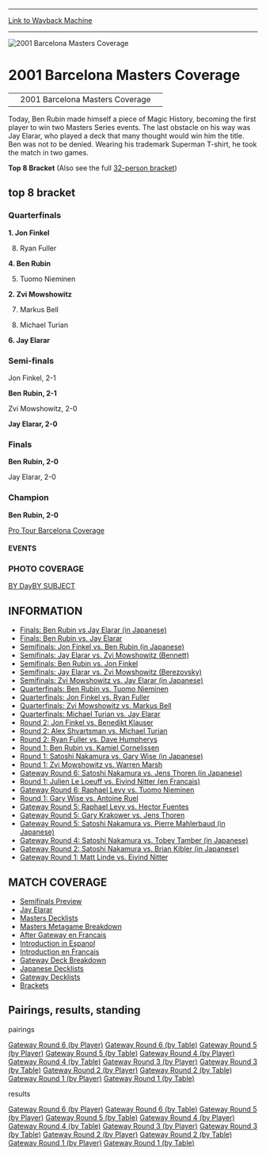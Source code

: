 
---
[Link to Wayback Machine](https://web.archive.org/web/20160303200502/http://magic.wizards.com/en/events/coverage/mastersbar01)

[_metadata_:description]:- "2001 Barcelona Masters Coverage"
[_metadata_:generator]:- "Drupal 7 (http://drupal.org)"
[_metadata_:node]:- "767166"
[_metadata_:source]:- "div-block-system-main"
[_metadata_:title]:- "2001 Barcelona Masters Coverage"
[_metadata_:wayback_capture_timestamp]:- "2016-03-03 20:05:02"
[_metadata_:wayback_raw_url]:- "https://web.archive.org/web/20160303200502id_/http://magic.wizards.com/en/events/coverage/mastersbar01"
[_metadata_:wayback_url]:- "http://magic.wizards.com/en/events/coverage/mastersbar01"
---







![2001 Barcelona Masters Coverage](https://media.magic.wizards.com/images/banner/large_1_4.jpg)





2001 Barcelona Masters Coverage
===============================














|  |  |  |
| --- | --- | --- |
|  | 2001 Barcelona Masters Coverage |  |

Today, Ben Rubin made himself a piece of Magic History, becoming the first player to win two Masters Series events. The last obstacle on his way was Jay Elarar, who played a deck that many thought would win him the title. Ben was not to be denied. Wearing his trademark Superman T-shirt, he took the match in two games.


**Top 8 Bracket** (Also see the full [32-person bracket](/en/articles/archive/event-coverage/masters-brackets-2015-10-13))


top 8 bracket
-------------





### Quarterfinals





**1. Jon Finkel**




8. Ryan Fuller






**4. Ben Rubin**




5. Tuomo Nieminen






**2. Zvi Mowshowitz**




7. Markus Bell






3. Michael Turian




**6. Jay Elarar**







### Semi-finals





Jon Finkel, 2-1




**Ben Rubin, 2-1**






Zvi Mowshowitz, 2-0




**Jay Elarar, 2-0**







### Finals





**Ben Rubin, 2-0**




Jay Elarar, 2-0







### Champion





**Ben Rubin, 2-0**








[Pro Tour Barcelona Coverage](http://magic.wizards.com/en/events/coverage/ptbar01)








#### EVENTS


### PHOTO COVERAGE


[BY Day](/en/articles/archive/event-coverage/2001-barcelona-masters-2015-10-13)[BY SUBJECT](/en/articles/archive/event-coverage/2001-barcelona-masters-2015-10-13)









INFORMATION
-----------


* [Finals: Ben Rubin vs Jay Elarar (in Japanese)](/en/node/766826)
* [Finals: Ben Rubin vs. Jay Elarar](/en/articles/archive/event-coverage/finals-feature-match-ben-rubin-vs-jay-elarar-2015-10-13)
* [Semifinals: Jon Finkel vs. Ben Rubin (in Japanese)](/en/node/766836)
* [Semifinals: Jay Elarar vs. Zvi Mowshowitz (Bennett)](/en/articles/archive/event-coverage/semifinal-feature-match-jay-elarar-vs-zvi-mowshowitz-2015-10-13)
* [Semifinals: Ben Rubin vs. Jon Finkel](/en/articles/archive/event-coverage/semifinal-feature-match-ben-rubin-vs-jon-finkel-2015-10-13)
* [Semifinals: Jay Elarar vs. Zvi Mowshowitz (Berezovsky)](/en/articles/archive/event-coverage/semifinal-feature-match-jay-elarar-vs-zvi-mowshowitz-2015-10-13-0)
* [Semifinals: Zvi Mowshowitz vs. Jay Elarar (in Japanese)](/en/node/766861)
* [Quarterfinals: Ben Rubin vs. Tuomo Nieminen](/en/articles/archive/event-coverage/quarterfinal-feature-match-ben-rubin-vs-tuomo-nieminen-2015-10-13)
* [Quarterfinals: Jon Finkel vs. Ryan Fuller](/en/articles/archive/event-coverage/quarterfinal-feature-match-jon-finkel-vs-ryan-fuller-2015-10-13)
* [Quarterfinals: Zvi Mowshowitz vs. Markus Bell](/en/articles/archive/event-coverage/quarterfinal-feature-match-zvi-mowshowitz-vs-markus-bell-2015-10-13)
* [Quarterfinals: Michael Turian vs. Jay Elarar](/en/articles/archive/event-coverage/quarterfinal-feature-match-michael-turian-vs-jay-elarar-2015-10-13)
* [Round 2: Jon Finkel vs. Benedikt Klauser](/en/articles/archive/event-coverage/round-2-feature-match-jon-finkel-vs-benedikt-klauser-2015-10-13)
* [Round 2: Alex Shvartsman vs. Michael Turian](/en/articles/archive/event-coverage/round-2-feature-match-alex-shvartsman-vs-michael-turian-2015-10-13)
* [Round 2: Ryan Fuller vs. Dave Humpherys](/en/articles/archive/event-coverage/round-2-feature-match-ryan-fuller-vs-dave-humpherys-2015-10-13)
* [Round 1: Ben Rubin vs. Kamiel Cornelissen](/en/articles/archive/event-coverage/round-1-feature-match-ben-rubin-vs-kamiel-cornelissen-2015-10-13)
* [Round 1: Satoshi Nakamura vs. Gary Wise (in Japanese)](/en/node/766916)
* [Round 1: Zvi Mowshowitz vs. Warren Marsh](/en/articles/archive/event-coverage/round-1-feature-match-zvi-mowshowitz-vs-warren-marsh-2015-10-13)
* [Gateway Round 6: Satoshi Nakamura vs. Jens Thoren (in Japanese)](/en/node/766941)
* [Round 1: Julien Le Loeuff vs. Eivind Nitter (en Francais)](/en/articles/archive/event-coverage/round-1-feature-match-julien-le-loeuff-vs-eivind-nitter-2015-10-13)
* [Gateway Round 6: Raphael Levy vs. Tuomo Nieminen](/en/articles/archive/event-coverage/gateway-round-6-feature-match-raphael-levy-vs-tuomo-nieminen-2015-10)
* [Round 1: Gary Wise vs. Antoine Ruel](/en/articles/archive/event-coverage/round-1-feature-match-gary-wise-vs-antoine-ruel-2015-10-13-0)
* [Gateway Round 5: Raphael Levy vs. Hector Fuentes](/en/articles/archive/event-coverage/gateway-round-5-feature-match-raphael-levy-vs-hector-fuentes-2015-10)
* [Gateway Round 5: Gary Krakower vs. Jens Thoren](/en/articles/archive/event-coverage/gateway-round-5-feature-match-gary-krakower-vs-jens-thoren-2015-10)
* [Gateway Round 5: Satoshi Nakamura vs. Pierre Mahlerbaud (in Japanese)](/en/node/766986)
* [Gateway Round 4: Satoshi Nakamura vs. Tobey Tamber (in Japanese)](/en/node/767006)
* [Gateway Round 2: Satoshi Nakamura vs. Brian Kibler (in Japanese)](/en/node/767011)
* [Gateway Round 1: Matt Linde vs. Eivind Nitter](/en/articles/archive/event-coverage/gateway-round-1-feature-match-matt-linde-vs-eivind-nitter-2015-10-13)


MATCH COVERAGE
--------------


* [Semifinals Preview](/en/articles/archive/event-coverage/semifinals-preview-2015-10-13)
* [Jay Elarar](/en/articles/archive/event-coverage/metagame-nostradamus-jay-elarar-2015-10-13)
* [Masters Decklists](/en/articles/archive/event-coverage/masters-decklists-2001-03-05)
* [Masters Metagame Breakdown](/en/articles/archive/event-coverage/masters-metagame-breakdown-2015-10-13)
* [After Gateway en Francais](/en/articles/archive/event-coverage/introduction-masters-2015-10-13)
* [Introduction in Espanol](/en/articles/archive/event-coverage/%C2%BFqu%C3%A9-no-sab%C3%ADais-que-el-pro-tour-barcelona-ten%C3%ADa-un-d%C3%ADa-cero-2015-10)
* [Introduction en Francais](/en/articles/archive/event-coverage/introduction-en-francais-2015-10-13)
* [Gateway Deck Breakdown](/en/articles/archive/event-coverage/gateway-deck-breakdown-2015-10-13)
* [Japanese Decklists](/en/node/767016)
* [Gateway Decklists](/en/articles/archive/event-coverage/gateway-decklists-2001-05-03)
* [Brackets](/en/articles/archive/event-coverage/masters-brackets-2015-10-13)


Pairings, results, standing
---------------------------




pairings


[Gateway Round 6 (by Player)](/en/articles/archive/event-coverage/round-6-pairings-player-2015-10-13-16) [Gateway Round 6 (by Table)](/en/articles/archive/event-coverage/round-6-pairings-table-2015-10-13-20) [Gateway Round 5 (by Player)](/en/articles/archive/event-coverage/round-5-pairings-player-2015-10-13-17) [Gateway Round 5 (by Table)](/en/articles/archive/event-coverage/round-5-pairings-table-2015-10-13-21) [Gateway Round 4 (by Player)](/en/articles/archive/event-coverage/round-4-pairings-player-2015-10-13-17) [Gateway Round 4 (by Table)](/en/articles/archive/event-coverage/round-4-pairings-table-2015-10-13-21) [Gateway Round 3 (by Player)](/en/articles/archive/event-coverage/round-3-pairings-player-2015-10-13-17) [Gateway Round 3 (by Table)](/en/articles/archive/event-coverage/round-3-pairings-table-2015-10-13-21) [Gateway Round 2 (by Player)](/en/articles/archive/event-coverage/round-2-pairings-player-2015-10-13-16) [Gateway Round 2 (by Table)](/en/articles/archive/event-coverage/round-2-pairings-table-2015-10-13-20) [Gateway Round 1 (by Player)](/en/articles/archive/event-coverage/round-1-pairings-player-2015-10-13-16) [Gateway Round 1 (by Table)](/en/articles/archive/event-coverage/round-1-pairings-table-2015-10-13-20)




results


[Gateway Round 6 (by Player)](/en/articles/archive/event-coverage/round-6-results-player-2015-10-13-17) [Gateway Round 6 (by Table)](/en/articles/archive/event-coverage/round-6-results-table-2015-10-13-19) [Gateway Round 5 (by Player)](/en/articles/archive/event-coverage/round-5-results-player-2015-10-13-16) [Gateway Round 5 (by Table)](/en/articles/archive/event-coverage/round-5-results-table-2015-10-13-17) [Gateway Round 4 (by Player)](/en/articles/archive/event-coverage/round-4-results-player-2015-10-13-17) [Gateway Round 4 (by Table)](/en/articles/archive/event-coverage/round-4-results-table-2015-10-13-20) [Gateway Round 3 (by Player)](/en/articles/archive/event-coverage/round-3-results-player-2015-10-13-17) [Gateway Round 3 (by Table)](/en/articles/archive/event-coverage/round-3-results-table-2015-10-13-19) [Gateway Round 2 (by Player)](/en/articles/archive/event-coverage/round-2-results-player-2015-10-13-17) [Gateway Round 2 (by Table)](/en/articles/archive/event-coverage/round-2-results-table-2015-10-13-19) [Gateway Round 1 (by Player)](/en/articles/archive/event-coverage/round-1-results-player-2015-10-13-17) [Gateway Round 1 (by Table)](/en/articles/archive/event-coverage/round-1-results-table-2015-10-13-19)






 

